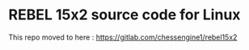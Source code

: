 # REBEL 15x2 source code for Linux
This repo moved to here : https://gitlab.com/chessengine1/rebel15x2

